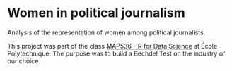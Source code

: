 # Women in political journalism

Analysis of the representation of women among political journalists.

This project was part of the class <a href="https://moodle.polytechnique.fr/course/view.php?id=6125" target = "_blank">MAP536 - R for Data Science</a> at École Polytechnique. The purpose was to build a Bechdel Test on the industry of our choice.